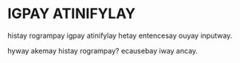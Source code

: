 # IGPAY ATINIFYLAY

histay rogrampay igpay atinifylay hetay entencesay ouyay inputway.

hyway akemay histay rogrampay? ecausebay iway ancay.